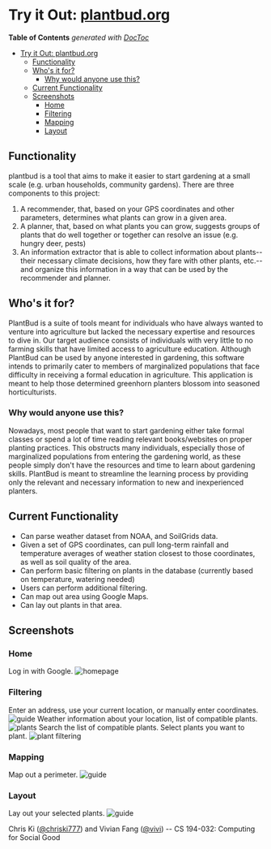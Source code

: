 # Try it Out: [plantbud.org](https://plantbud.org)

<!-- START doctoc generated TOC please keep comment here to allow auto update -->
<!-- DON'T EDIT THIS SECTION, INSTEAD RE-RUN doctoc TO UPDATE -->
**Table of Contents**  *generated with [DocToc](https://github.com/thlorenz/doctoc)*

- [Try it Out: plantbud.org](#try-it-out-plantbudorg)
  - [Functionality](#functionality)
  - [Who's it for?](#whos-it-for)
    - [Why would anyone use this?](#why-would-anyone-use-this)
  - [Current Functionality](#current-functionality)
  - [Screenshots](#screenshots)
    - [Home](#home)
    - [Filtering](#filtering)
    - [Mapping](#mapping)
    - [Layout](#layout)

<!-- END doctoc generated TOC please keep comment here to allow auto update -->

## Functionality

plantbud is a tool that aims to make it easier to start gardening at a small
scale (e.g. urban households, community gardens). There are three components to
this project:

1. A recommender, that, based on your GPS coordinates and other parameters,
   determines what plants can grow in a given area.
2. A planner, that, based on what plants you can grow, suggests groups of plants
   that do well together or together can resolve an issue (e.g. hungry deer,
   pests)
3. An information extractor that is able to collect information about
   plants--their necessary climate decisions, how they fare with other plants,
   etc.--and organize this information in a way that can be used by
   the recommender and planner.

## Who's it for?

PlantBud is a suite of tools meant for individuals who have always wanted to
venture into agriculture but lacked the necessary expertise and resources to
dive in. Our target audience consists of individuals with very little to no
farming skills that have limited access to agriculture education. Although
PlantBud can be used by anyone interested in gardening, this software intends to
primarily cater to members of marginalized populations that face difficulty in
receiving a formal education in agriculture. This application is meant to help
those determined greenhorn planters blossom into seasoned horticulturists.

### Why would anyone use this?

Nowadays, most people that want to start gardening either take formal classes or
spend a lot of time reading relevant books/websites on proper planting
practices. This obstructs many individuals, especially those of marginalized
populations from entering the gardening world, as these people simply don't have
the resources and time to learn about gardening skills. PlantBud is meant to
streamline the learning process by providing only the relevant and necessary
information to new and inexperienced planters. 

## Current Functionality
- Can parse weather dataset from NOAA, and SoilGrids data.
- Given a set of GPS coordinates, can pull long-term rainfall and temperature
  averages of weather station closest to those coordinates, as well as soil
  quality of the area.
- Can perform basic filtering on plants in the database (currently based on
    temperature, watering needed)
- Users can perform additional filtering.
- Can map out area using Google Maps.
- Can lay out plants in that area.

## Screenshots
### Home
Log in with Google.
![homepage](images/home.png)

### Filtering
Enter an address, use your current location, or manually enter coordinates.
![guide](images/guide.png)
Weather information about your location, list of compatible plants.
![plants](images/plants.png)
Search the list of compatible plants. Select plants you want to plant.
![plant filtering](images/search_plants.png)

### Mapping
Map out a perimeter.
![guide](images/map.png)

### Layout
Lay out your selected plants.
![guide](images/layout.png)

Chris Ki ([@chriski777](https://github.com/chriski777)) and Vivian Fang
([@vivi](https://github.com/vivi)) -- CS 194-032: Computing for Social Good
